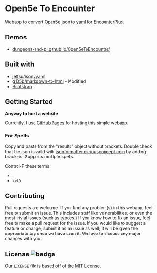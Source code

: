 # Open5e To Encounter

Webapp to convert [Open5e](https://api.open5e.com/) json to yaml for [EncounterPlus](https://encounter.plus/).

## Demos
* [dungeons-and-pi.github.io/Open5eToEncounter/](https://dungeons-and-pi.github.io/Open5eToEncounter/)

## Built with
* [jeffsu/json2yaml](https://github.com/jeffsu/json2yaml)
* [g105b/markdown-to-html](https://github.com/g105b/markdown-to-html) - Modified
* [Bootstrap](https://getbootstrap.com)

## Getting Started

**Anyway to host a website**

Currently, I use [GitHub Pages](https://pages.github.com/) for hosting this simple webapp. 

### For Spells

Copy and paste from the "results" object without brackets. Double check that the json is vaild with [jsonformatter.curiousconcept.com](https://jsonformatter.curiousconcept.com/) by adding brackets. Supports multiple spells. 

Control-F these terms:
* `- `
* `\xAD`

## Contributing

Pull requests are welcome. If you find any problem(s) in this webapp, feel free to submit an issue. This includes stuff like vulnerabilities, or even the most trivial issues (such as typoes.) If you know how to fix an issue, feel free to make a pull request for the issue. If you would like to suggest a feature or change, submit it as an issue as well; it will be given the appropriate tag once we have seen it. We love to discuss any major changes with you.

## License ![badge](https://badgen.net/github/license/pisaucer/boredhtml)

Our [`LICENSE`](LICENSE) file is based off of the [MIT License](https://choosealicense.com/licenses/mit/).

